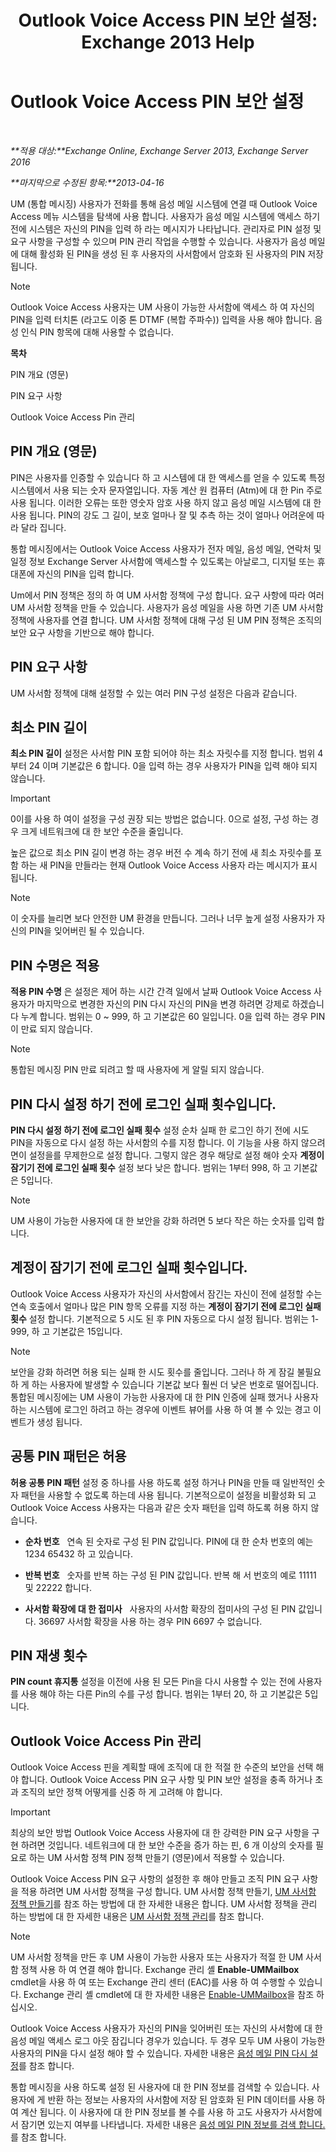 ﻿---
title: 'Outlook Voice Access PIN 보안 설정: Exchange 2013 Help'
TOCTitle: Outlook Voice Access PIN 보안 설정
ms:assetid: ef6d9151-d333-4f52-9338-273f7a291e54
ms:mtpsurl: https://technet.microsoft.com/ko-kr/library/Bb125162(v=EXCHG.150)
ms:contentKeyID: 50556101
ms.date: 05/22/2018
mtps_version: v=EXCHG.150
ms.translationtype: MT
---

# Outlook Voice Access PIN 보안 설정

 

_**적용 대상:**Exchange Online, Exchange Server 2013, Exchange Server 2016_

_**마지막으로 수정된 항목:**2013-04-16_

UM (통합 메시징) 사용자가 전화를 통해 음성 메일 시스템에 연결 때 Outlook Voice Access 메뉴 시스템을 탐색에 사용 합니다. 사용자가 음성 메일 시스템에 액세스 하기 전에 시스템은 자신의 PIN을 입력 하 라는 메시지가 나타납니다. 관리자로 PIN 설정 및 요구 사항을 구성할 수 있으며 PIN 관리 작업을 수행할 수 있습니다. 사용자가 음성 메일에 대해 활성화 된 PIN을 생성 된 후 사용자의 사서함에서 암호화 된 사용자의 PIN 저장 됩니다.


> [!NOTE]
> Outlook Voice Access 사용자는 UM 사용이 가능한 사서함에 액세스 하 여 자신의 PIN을 입력 터치톤 (라고도 이중 톤 DTMF (복합 주파수)) 입력을 사용 해야 합니다. 음성 인식 PIN 항목에 대해 사용할 수 없습니다.



**목차**

PIN 개요 (영문)

PIN 요구 사항

Outlook Voice Access Pin 관리

## PIN 개요 (영문)

PIN은 사용자를 인증할 수 있습니다 하 고 시스템에 대 한 액세스를 얻을 수 있도록 특정 시스템에서 사용 되는 숫자 문자열입니다. 자동 계산 원 컴퓨터 (Atm)에 대 한 Pin 주로 사용 됩니다. 이러한 오류는 또한 영숫자 암호 사용 하지 않고 음성 메일 시스템에 대 한 사용 됩니다. PIN의 강도 그 길이, 보호 얼마나 잘 및 추측 하는 것이 얼마나 어려운에 따라 달라 집니다.

통합 메시징에서는 Outlook Voice Access 사용자가 전자 메일, 음성 메일, 연락처 및 일정 정보 Exchange Server 사서함에 액세스할 수 있도록는 아날로그, 디지털 또는 휴대폰에 자신의 PIN을 입력 합니다.

Um에서 PIN 정책은 정의 하 여 UM 사서함 정책에 구성 합니다. 요구 사항에 따라 여러 UM 사서함 정책을 만들 수 있습니다. 사용자가 음성 메일을 사용 하면 기존 UM 사서함 정책에 사용자를 연결 합니다. UM 사서함 정책에 대해 구성 된 UM PIN 정책은 조직의 보안 요구 사항을 기반으로 해야 합니다.

## PIN 요구 사항

UM 사서함 정책에 대해 설정할 수 있는 여러 PIN 구성 설정은 다음과 같습니다.

## 최소 PIN 길이

**최소 PIN 길이** 설정은 사서함 PIN 포함 되어야 하는 최소 자릿수를 지정 합니다. 범위 4부터 24 이며 기본값은 6 합니다. 0을 입력 하는 경우 사용자가 PIN을 입력 해야 되지 않습니다.


> [!IMPORTANT]
> 0이를 사용 하 여이 설정을 구성 권장 되는 방법은 없습니다. 0으로 설정, 구성 하는 경우 크게 네트워크에 대 한 보안 수준을 줄입니다.



높은 값으로 최소 PIN 길이 변경 하는 경우 버전 수 계속 하기 전에 새 최소 자릿수를 포함 하는 새 PIN을 만들라는 현재 Outlook Voice Access 사용자 라는 메시지가 표시 됩니다.


> [!NOTE]
> 이 숫자를 늘리면 보다 안전한 UM 환경을 만듭니다. 그러나 너무 높게 설정 사용자가 자신의 PIN을 잊어버린 될 수 있습니다.



## PIN 수명은 적용

**적용 PIN 수명** 은 설정은 제어 하는 시간 간격 일에서 날짜 Outlook Voice Access 사용자가 마지막으로 변경한 자신의 PIN 다시 자신의 PIN을 변경 하려면 강제로 하겠습니다 누계 합니다. 범위는 0 ~ 999, 하 고 기본값은 60 일입니다. 0을 입력 하는 경우 PIN이 만료 되지 않습니다.


> [!NOTE]
> 통합된 메시징 PIN 만료 되려고 할 때 사용자에 게 알릴 되지 않습니다.



## PIN 다시 설정 하기 전에 로그인 실패 횟수입니다.

**PIN 다시 설정 하기 전에 로그인 실패 횟수** 설정 순차 실패 한 로그인 하기 전에 시도 PIN을 자동으로 다시 설정 하는 사서함의 수를 지정 합니다. 이 기능을 사용 하지 않으려면이 설정을를 무제한으로 설정 합니다. 그렇지 않은 경우 해당로 설정 해야 숫자 **계정이 잠기기 전에 로그인 실패 횟수** 설정 보다 낮은 합니다. 범위는 1부터 998, 하 고 기본값은 5입니다.


> [!NOTE]
> UM 사용이 가능한 사용자에 대 한 보안을 강화 하려면 5 보다 작은 하는 숫자를 입력 합니다.



## 계정이 잠기기 전에 로그인 실패 횟수입니다.

Outlook Voice Access 사용자가 자신의 사서함에서 잠긴는 자신이 전에 설정할 수는 연속 호출에서 얼마나 많은 PIN 항목 오류를 지정 하는 **계정이 잠기기 전에 로그인 실패 횟수** 설정 합니다. 기본적으로 5 시도 된 후 PIN 자동으로 다시 설정 됩니다. 범위는 1-999, 하 고 기본값은 15입니다.


> [!NOTE]
> 보안을 강화 하려면 허용 되는 실패 한 시도 횟수를 줄입니다. 그러나 하 게 잠길 불필요 하 게 하는 사용자에 발생할 수 있습니다 기본값 보다 훨씬 더 낮은 번호로 떨어집니다. 통합된 메시징에는 UM 사용이 가능한 사용자에 대 한 PIN 인증에 실패 했거나 사용자 하는 시스템에 로그인 하려고 하는 경우에 이벤트 뷰어를 사용 하 여 볼 수 있는 경고 이벤트가 생성 됩니다.



## 공통 PIN 패턴은 허용

**허용 공통 PIN 패턴** 설정 중 하나를 사용 하도록 설정 하거나 PIN을 만들 때 일반적인 숫자 패턴을 사용할 수 없도록 하는데 사용 됩니다. 기본적으로이 설정을 비활성화 되 고 Outlook Voice Access 사용자는 다음과 같은 숫자 패턴을 입력 하도록 허용 하지 않습니다.

  - **순차 번호**   연속 된 숫자로 구성 된 PIN 값입니다. PIN에 대 한 순차 번호의 예는 1234 65432 하 고 있습니다.

  - **반복 번호**   숫자를 반복 하는 구성 된 PIN 값입니다. 반복 해 서 번호의 예로 11111 및 22222 합니다.

  - **사서함 확장에 대 한 접미사**   사용자의 사서함 확장의 접미사의 구성 된 PIN 값입니다. 36697 사서함 확장을 사용 하는 경우 PIN 6697 수 없습니다.

## PIN 재생 횟수

**PIN count 휴지통** 설정을 이전에 사용 된 모든 Pin을 다시 사용할 수 있는 전에 사용자를 사용 해야 하는 다른 Pin의 수를 구성 합니다. 범위는 1부터 20, 하 고 기본값은 5입니다.

## Outlook Voice Access Pin 관리

Outlook Voice Access 핀을 계획할 때에 조직에 대 한 적절 한 수준의 보안을 선택 해야 합니다. Outlook Voice Access PIN 요구 사항 및 PIN 보안 설정을 충족 하거나 초과 조직의 보안 정책 어떻게를 신중 하 게 고려해 야 합니다.


> [!IMPORTANT]
> 최상의 보안 방법 Outlook Voice Access 사용자에 대 한 강력한 PIN 요구 사항을 구현 하려면 것입니다. 네트워크에 대 한 보안 수준을 증가 하는 핀, 6 개 이상의 숫자를 필요로 하는 UM 사서함 정책 PIN 정책 만들기 (영문)에서 적용할 수 있습니다.



Outlook Voice Access PIN 요구 사항의 설정한 후 해야 만들고 조직 PIN 요구 사항을 적용 하려면 UM 사서함 정책을 구성 합니다. UM 사서함 정책 만들기, [UM 사서함 정책 만들기](create-a-um-mailbox-policy-exchange-2013-help.md)를 참조 하는 방법에 대 한 자세한 내용은 합니다. UM 사서함 정책을 관리 하는 방법에 대 한 자세한 내용은 [UM 사서함 정책 관리](manage-a-um-mailbox-policy-exchange-2013-help.md)를 참조 합니다.


> [!NOTE]
> UM 사서함 정책을 만든 후 UM 사용이 가능한 사용자 또는 사용자가 적절 한 UM 사서함 정책 사용 하 여 연결 해야 합니다. Exchange 관리 셸 <STRONG>Enable-UMMailbox</STRONG> cmdlet을 사용 하 여 또는 Exchange 관리 센터 (EAC)를 사용 하 여 수행할 수 있습니다. Exchange 관리 셸 cmdlet에 대 한 자세한 내용은 <A href="https://technet.microsoft.com/ko-kr/library/aa998033(v=exchg.150)">Enable-UMMailbox</A>을 참조 하십시오.



Outlook Voice Access 사용자가 자신의 PIN을 잊어버린 또는 자신의 사서함에 대 한 음성 메일 액세스 로그 아웃 잠깁니다 경우가 있습니다. 두 경우 모두 UM 사용이 가능한 사용자의 PIN을 다시 설정 해야 할 수 있습니다. 자세한 내용은 [음성 메일 PIN 다시 설정](reset-a-voice-mail-pin-exchange-2013-help.md)를 참조 합니다.

통합 메시징을 사용 하도록 설정 된 사용자에 대 한 PIN 정보를 검색할 수 있습니다. 사용자에 게 반환 하는 정보는 사용자의 사서함에 저장 된 암호화 된 PIN 데이터를 사용 하 여 계산 됩니다. 이 사용자에 대 한 PIN 정보를 볼 수를 사용 하 고도 사용자가 사서함에서 잠기면 있는지 여부를 나타냅니다. 자세한 내용은 [음성 메일 PIN 정보를 검색 합니다.](retrieve-voice-mail-pin-information-exchange-2013-help.md)를 참조 합니다.

